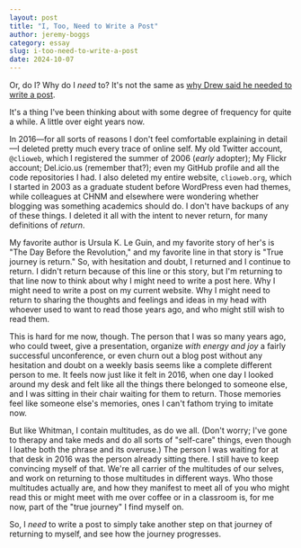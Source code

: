 ```yaml
---
layout: post
title: "I, Too, Need to Write a Post"
author: jeremy-boggs
category: essay
slug: i-too-need-to-write-a-post
date: 2024-10-07
---
```


Or, do I? Why do I _need_ to? It's not the same as [why Drew said he needed to write a post](/blog/I-need-to-write-a-blog-post/).

It's a thing I've been thinking about with some degree of frequency for quite
a while. A little over eight years now.

In 2016—for all sorts of reasons I don't feel comfortable explaining in
detail—I deleted pretty much every trace of online self. My old Twitter
account, `@clioweb`, which I registered the summer of 2006 (_early_ adopter); My
Flickr account; Del.icio.us (remember that?); even my GitHub profile and all the
code repositories I had. I also deleted my entire website, `clioweb.org`, which I
started in 2003 as a graduate student before WordPress even had themes, while
colleagues at CHNM and elsewhere were wondering whether blogging was something
academics should do. I don't have backups of any of these things. I deleted it
all with the intent to never return, for many definitions of _return_.

My favorite author is Ursula K. Le Guin, and my favorite story of her's is
"The Day Before the Revolution," and my favorite line in that story is "True
journey is return." So, with hesitation and doubt, I returned and I continue
to return. I didn't return because of this line or this story, but I'm
returning to that line now to think about why I might need to write a post here. Why I
might need to write a post on my current website. Why I might need to return to
sharing the thoughts and feelings and ideas in my head with whoever used to want
to read those years ago, and who might still wish to read them.

This is hard for me now, though. The person that I was so many years ago,
who could tweet, give a presentation, organize _with energy and joy_ a
fairly successful unconference, or even churn out a blog post without any
hesitation and doubt on a weekly basis seems like a complete different person to me.
It feels now just like it felt in 2016, when one day I looked around my desk and
felt like all the things there belonged to someone else, and I was sitting in their
chair waiting for them to return. Those memories feel like someone else's
memories, ones I can't fathom trying to imitate now.

But like Whitman, I contain multitudes, as do we all. (Don't worry; I've gone to
therapy and take meds and do all sorts of "self-care" things, even though I
loathe both the phrase and its overuse.) The person I was waiting for at that desk
in 2016 was the person already sitting there. I still have to keep convincing
myself of that. We're all carrier of the multitudes of our selves, and work on
returning to those multitudes in different ways. Who those multitudes actually
are, and how they manifest to meet all of you who might read this or might meet
with me over coffee or in a classroom is, for me now, part of the "true journey"
I find myself on.

So, I _need_ to write a post to simply take another step on that journey of
returning to myself, and see how the journey progresses.
